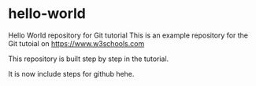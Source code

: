 # hello-world
Hello World repository for Git tutorial
This is an example repository for the Git tutoial on https://www.w3schools.com

This repository is built step by step in the tutorial.

It is now include steps for github hehe.
